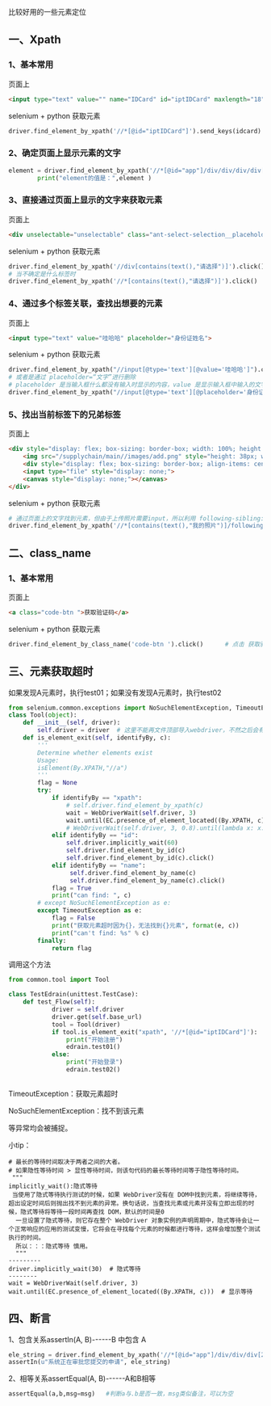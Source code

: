 

比较好用的一些元素定位

## 一、Xpath

### 1、基本常用

页面上

```html
<input type="text" value="" name="IDCard" id="iptIDCard" maxlength="18" autocomplete="off" placeholder="请输入">
```

selenium + python 获取元素

```python
driver.find_element_by_xpath('//*[@id="iptIDCard"]').send_keys(idcard)	#输入身份证号码
```



### 2、确定页面上显示元素的文字

```python
element = driver.find_element_by_xpath('//*[@id="app"]/div/div/div/div[2]/div/div/div[2]/div[4]/a').text
        print("element的值是：",element )
```



### 3、直接通过页面上显示的文字来获取元素

页面上

```html
<div unselectable="unselectable" class="ant-select-selection__placeholder" style="display: none; user-select: none;">请选择</div>
```

selenium + python 获取元素

```python
driver.find_element_by_xpath('//div[contains(text(),"请选择")]').click()
# 当不确定是什么标签时
driver.find_element_by_xpath('//*[contains(text(),"请选择")]').click()
```



### 4、通过多个标签关联，查找出想要的元素

页面上

```html
<input type="text" value="哇哈哈" placeholder="身份证姓名">
```

selenium + python 获取元素

```python
driver.find_element_by_xpath("//input[@type='text'][@value='哇哈哈']").clear()  # 调用clear()方法去清除名字
# 或者是通过 placeholder=“文字”进行删除
# placeholder 是当输入框什么都没有输入时显示的内容，value 是显示输入框中输入的文字内容
driver.find_element_by_xpath("//input[@type='text'][@placeholder='身份证姓名']").clear()
```



### 5、找出当前标签下的兄弟标签

页面上

```html
<div style="display: flex; box-sizing: border-box; width: 100%; height: 100%; align-items: center; justify-content: center; flex-direction: column;">
    <img src="/supplychain/main//images/add.png" style="height: 38px; width: auto;">
    <div style="display: flex; box-sizing: border-box; align-items: center; justify-content: center; font-size: 10px; color: rgb(179, 179, 179); margin-top: 8px;">我的照片</div>
    <input type="file" style="display: none;">
    <canvas style="display: none;"></canvas>
</div>
```

selenium + python 获取元素

```python
# 通过页面上的文字找到元素，但由于上传照片需要input，所以利用 following-sibling::input，找到input元素
driver.find_element_by_xpath('//*[contains(text(),"我的照片")]/following-sibling::input').send_keys('H:\\哇哈哈\\photo.jpg')
```



## 二、class_name

### 1、基本常用

页面上

```html
<a class="code-btn ">获取验证码</a>
```

selenium + python 获取元素

```python
driver.find_element_by_class_name('code-btn ').click()      # 点击 获取验证码
```



## 三、元素获取超时

如果发现A元素时，执行test01；如果没有发现A元素时，执行test02

```python
from selenium.common.exceptions import NoSuchElementException, TimeoutException
class Tool(object):
    def __init__(self, driver):
        self.driver = driver  # 这里不能再文件顶部导入webdriver，不然之后会有冲突
	def is_element_exit(self, identifyBy, c):
	    '''
	    Determine whether elements exist
	    Usage:
	    isElement(By.XPATH,"//a")
	    '''
	    flag = None
	    try:
	        if identifyBy == "xpath":
	            # self.driver.find_element_by_xpath(c)
	            wait = WebDriverWait(self.driver, 3)
	            wait.until(EC.presence_of_element_located((By.XPATH, c)))  # 等待该xpath元素最多3s，找到则返回元素，否则抛异常
	            # WebDriverWait(self.driver, 3, 0.8).until(lambda x: x.find_element_by_xpath(c))  # 等待XPATH元素可见 
	        elif identifyBy == "id":
	            self.driver.implicitly_wait(60)
	        	self.driver.find_element_by_id(c)
	        	self.driver.find_element_by_id(c).click()
	        elif identifyBy == "name":
	             self.driver.find_element_by_name(c)
	             self.driver.find_element_by_name(c).click()
	        flag = True
	        print("can find: ", c)
	    # except NoSuchElementException as e:
	    except TimeoutException as e:
	        flag = False
	        print("获取元素超时因为{}，无法找到{}元素", format(e, c))
	        print("can't find: %s" % c)
	    finally:
	        return flag
```

调用这个方法

```python
from common.tool import Tool

class TestEdrain(unittest.TestCase):
	def test_Flow(self):
	        driver = self.driver
	        driver.get(self.base_url)
	        tool = Tool(driver)
	        if tool.is_element_exit("xpath", '//*[@id="iptIDCard"]'):
	            print("开始注册")
	            edrain.test01()
	        else:
	            print("开始登录")
	            edrain.test02()
 
```

TimeoutException：获取元素超时

NoSuchElementException：找不到该元素

等异常均会被捕捉。

小tip：

```
# 最长的等待时间取决于两者之间的大者。
# 如果隐性等待时间 > 显性等待时间，则该句代码的最长等待时间等于隐性等待时间。
 """
implicitly_wait():隐式等待
 当使用了隐式等待执行测试的时候，如果 WebDriver没有在 DOM中找到元素，将继续等待，超出设定时间后则抛出找不到元素的异常。换句话说，当查找元素或元素并没有立即出现的时候，隐式等待将等待一段时间再查找 DOM，默认的时间是0
  一旦设置了隐式等待，则它存在整个 WebDriver 对象实例的声明周期中，隐式等待会让一个正常响应的应用的测试变慢，它将会在寻找每个元素的时候都进行等待，这样会增加整个测试执行的时间。
  所以：：：隐式等待 慎用。
  """
---------
driver.implicitly_wait(30)  # 隐式等待
--------
wait = WebDriverWait(self.driver, 3)
wait.until(EC.presence_of_element_located((By.XPATH, c)))  # 显示等待
```



## 四、断言

1、包含关系assertIn(A, B)------B 中包含 A

```python
ele_string = driver.find_element_by_xpath('//*[@id="app"]/div/div/div[2]/div/div/div[1]/p[1]').text
assertIn(u"系统正在审批您提交的申请", ele_string)
```

2、相等关系assertEqual(A, B)------A和B相等

```python
assertEqual(a,b,msg=msg)   #判断a与.b是否一致，msg类似备注，可以为空
```



